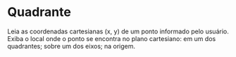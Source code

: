 # Quadrante
Leia as coordenadas cartesianas (x, y) de um ponto informado pelo usuário.  Exiba o local onde o ponto se encontra no plano cartesiano:  em um dos quadrantes; sobre um dos eixos; na origem.
